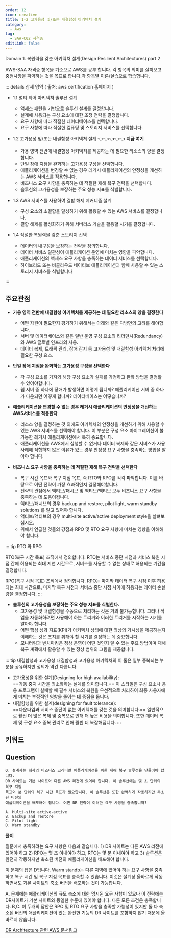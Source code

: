 ```yaml
---
order: 12
icon: creative
title: 1-2 고가용성 및/또는 내결함성 아키텍처 설계
category: 
  - Aws
tag: 
  - SAA-C02 자격증
editLink: false
---
```

Domain 1. 복원력을 갖춘 아키텍처 설계(Design Resilient Architectures) part 2
  
AWS-SAA 자격증 항목을 기준으로 AWS를 공부 합니다. 각 항목의 의미를 살펴보고 중점사항을 파악하는 것을 목표로 합니다.각 항목별 이론/실습으로 학습합니다.

::: details 상세 영역 ( 출처: aws certification 홈페이지 )

* 1.1 멀티 티어 아키텍처 솔루션 설계 
  * 액세스 패턴을 기반으로 솔루션 설계를 결정합니다.
  * 설계에 사용되는 구성 요소에 대한 조정 전략을 결정합니다.
  * 요구 사항에 따라 적절한 데이터베이스를 선택합니다.
  * 요구 사항에 따라 적절한 컴퓨팅 및 스토리지 서비스를 선택합니다.  

* 1.2 고가용성 및/또는 내결함성 아키텍처 설계   👈👈👈👈👈 **지금 여기**
  * 가용 영역 전반에 내결함성 아키텍처를 제공하는 데 필요한 리소스의 양을 결정합니다.
  * 단일 장애 지점을 완화하는 고가용성 구성을 선택합니다. 
  *  애플리케이션을 변경할 수 없는 경우 레거시 애플리케이션의 안정성을 개선하는 AWS
  서비스를 적용합니다.
  * 비즈니스 요구 사항을 충족하는 데 적절한 재해 복구 전략을 선택합니다.
  * 솔루션의 고가용성을 보장하는 주요 성능 지표를 식별합니다.  

* 1.3 AWS 서비스를 사용하여 결합 해제 메커니즘 설계
  * 구성 요소의 소결합을 달성하기 위해 활용할 수 있는 AWS 서비스를 결정합니다.
  * 결합 해제를 활성화하기 위해 서버리스 기술을 활용할 시기를 결정합니다.  

* 1.4 적절한 복원력을 갖춘 스토리지 선택
  * 데이터의 내구성을 보장하는 전략을 정의합니다.
  * 데이터 서비스 일관성이 애플리케이션 운영에 미치는 영향을 파악합니다.
  * 애플리케이션의 액세스 요구 사항을 충족하는 데이터 서비스를 선택합니다.
  * 하이브리드 또는 비클라우드 네이티브 애플리케이션과 함께 사용할 수 있는 스토리지
서비스를 식별합니다

:::



## 주요관점 

- **가용 영역 전반에 내결함성 아키텍처를 제공하는 데 필요한 리소스의 양을 결정한다**

  - 어떤 자원이 필요한지 평가하기 위해서는 아래와 같은 다방면의 고려를 해야합니다.
  - 서버 및 데이터베이스와 같은 일반 운영 구성 요소의 리더던시(Redundancy)와 AWS 글로벌 인프라의 사용.
  - 데이터 복제, 트래픽 관리, 장애 감지 등 고가용성 및 내결함성 아키텍처 처리에 필요한 구성 요소.

- **단일 장애 지점을 완화하는 고가용성 구성을 선택한다**

  - 각 구성 요소를 가져와 해당 구성 요소가 실패를 가정하고 완화 방법을 결정할 수 있어야합니다.
  - 웹 서버 중 하나에 장애가 발생하면 어떻게 됩니까? 애플리케이션 서버 중 하나가 다운되면 어떻게 합니까? 데이터베이스는 어떻습니까?

- **애플리케이션을 변경할 수 없는 경우 레거시 애플리케이션의 안정성을 개선하는 AWS서비스를 적용한다**

  - 리소스 양을 결정하는 것 외에도 아키텍처의 안정성을 개선하기 위해 사용할 수 있는 AWS 서비스를 선택해야 합니다. 이 부분은 구성 요소 마이그레이션이 불가능한 레거시 애플리케이션에서 특히 중요합니다.
  - 애플리케이션을 AWS에서 실행할 수 없거나 데이터 복제와 같은 서비스가 사용 사례에 적합하지 않은 이유가 있는 경우 안정성 요구 사항을 충족하는 방법을 알아야 합니다.

- **비즈니스 요구 사항을 충족하는 데 적절한 재해 복구 전략을 선택한다**
  - 복구 시간 목표와 복구 지점 목표, 즉 RTO와 RPO를 각각 파악합니다. 이를 바탕으로 어떤 전략이 가장 효과적인지 결정해야합니다.
  - 전략의 관점에서 액티브/패시브 및 액티브/액티브 모두 비즈니스 요구 사항을 충족하는 데 도움이됩니다.
  - 액티브/패시브의 경우 backup and restore, pilot light, warm standby solutions 를 알고 있어야 합니다.
  - 액티브/액티브의 경우 multi-site active/active deployment style을 살펴보십시오.
  - 위에서 언급한 것들의 강점과 RPO 및 RTO 요구 사항에 미치는 영향을 이해해야 합니다.

::: tip RTO 와 RPO

RTO(복구 시간 목표) 조직에서 정의합니다. RTO는 서비스 중단 시점과 서비스 복원 시점 간에 허용되는 최대 지연 시간으로, 서비스를 사용할 수 없는 상태로 허용되는 기간을 결정합니다.

RPO(복구 시점 목표) 조직에서 정의합니다. RPO는 마지막 데이터 복구 시점 이후 허용되는 최대 시간으로, 마지막 복구 시점과 서비스 중단 시점 사이에 허용되는 데이터 손실량을 결정합니다.
:::

- **솔루션의 고가용성을 보장하는 주요 성능 지표를 식별한다.**
  - 고가용성 및 내결함성을 수동으로 처리하는 것은 거의 불가능합니다. 그러나 작업을 자동화하려면 사용해야 하는 트리거와 이러한 트리거를 시작하는 시기를 알아야 합니다.
  - 어떤 핵심 성과 지표(KPI)가 아키텍처 상태에 대한 최상의 가시성을 제공하는지 이해하는 것은 조치를 취해야 할 시기를 결정하는 데 중요합니다.
  - 모니터링과 벤치마킹은 정상 운영이 어떤 것인지 알 수 있는 주요 방법이며 재해 복구 계획에서 활용할 수 있는 정상 범위의 그림을 제공합니다.

::: tip 내결함성과 고가용성
내결함성과 고가용성 아키텍처의 이 둘은 일부 중복되는 부분을 공유하지만 정의가 약간 다릅니다.

- 고가용성을 위한 설계(Designing for high availability):  
  ==가동 중지 시간을 최소화하는 설계를 의미합니다.== 이 스타일은 구성 요소나 응용 프로그램이 실패할 때 필수 서비스의 복원을 우선적으로 처리하여 최종 사용자에게 미치는 부정적인 영향을 줄이는 데 중점을 둡니다.
- 내결함성을 위한 설계(designing for fault tolerance):  
   ==다운타임과 서비스 중단이 없는 아키텍처를 갖는 것을 의미합니다.== 일반적으로 훨씬 더 많은 복제 및 중복으로 인해 더 높은 비용을 의미합니다. 또한 데이터 복제 및 구성 요소 중복 관리로 인해 훨씬 ​​더 복잡해집니다.
  :::


## 키워드

## Question

    Q. 설계자는 회사의 비즈니스 크리티컬 애플리케이션을 위한 재해 복구 솔루션을 만들어야 합니다.
    DR 사이트는 기본 사이트와 다른 AWS 리전에 있어야 합니다. 이 솔루션에는 몇 초 단위의 복구 지점
    목표와 분 단위의 복구 시간 목표가 필요합니다. 이 솔루션은 또한 완벽하게 작동하지만 축소된 버전의
    애플리케이션을 배포해야 합니다. 어떤 DR 전략이 이러한 요구 사항을 충족합니까?

    A. Multi-site active-active
    B. Backup and restore
    C. Pilot light
    D. Warm standby

**풀이**

질문에서 충족하려는 요구 사항은 다음과 같습니다. 1) DR 사이트는 다른 AWS 리전에 있어야 하고 2) RPO는 몇 초 이내여야 하고, RTO는 몇 분 이내여야 하고 3) 솔루션은 완전히 작동하지만 축소된 버전의 애플리케이션을 배포해야 합니다.

이 문제의 답은 D입니다. Warm standb는 다른 지역에 있어야 하는 요구 사항을 충족하고 복구 시간 및 복구 지점 목표를 충족할 수 있습니다. 이것은 설계상 올바르게 작동하면서도 기본 사이트의 축소 버전을 배포하는 것이 가능합니다.

A. 문제에는 애플리케이션의 규모 축소에 대한 명시된 요구 사항이 있으나 이 전략에는 DR사이트가 기본 사이트와 동일한 수준에 있어야 합니다. 다른 모든 조건은 충족합니다.
B,C. 이 두개의 답안은 RPO 및 RTO 요구 사항을 충족할 가능성이 있지만 둘 다 축소된 버전의 애플리케이션이 있는 완전한 기능의 DR 사이트를 포함하지 않기 때문에 올바르지 않습니다.

[DR Architecture 관련 AWS 문서링크](https://aws.amazon.com/blogs/architecture/disaster-recovery-dr-architecture-on-aws-part-i-strategies-for-recovery-in-the-cloud/)
